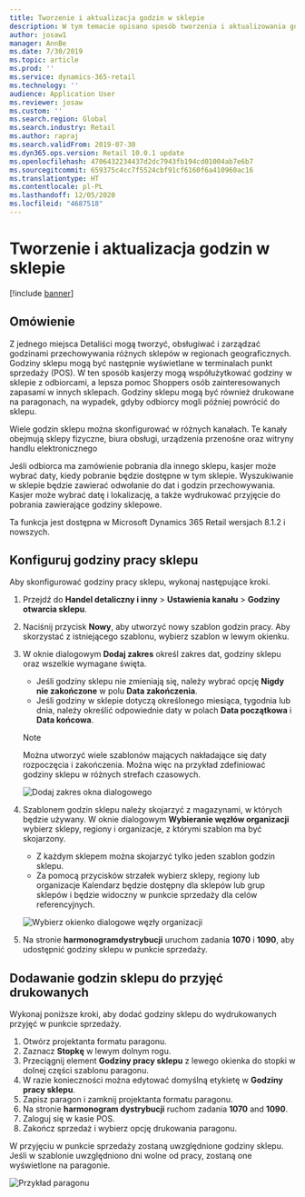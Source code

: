 ```yaml
---
title: Tworzenie i aktualizacja godzin w sklepie
description: W tym temacie opisano sposób tworzenia i aktualizowania godzin sklepu w programie Commerce Headquarters.
author: josaw1
manager: AnnBe
ms.date: 7/30/2019
ms.topic: article
ms.prod: ''
ms.service: dynamics-365-retail
ms.technology: ''
audience: Application User
ms.reviewer: josaw
ms.custom: ''
ms.search.region: Global
ms.search.industry: Retail
ms.author: rapraj
ms.search.validFrom: 2019-07-30
ms.dyn365.ops.version: Retail 10.0.1 update
ms.openlocfilehash: 4706432234437d2dc7943fb194cd01004ab7e6b7
ms.sourcegitcommit: 659375c4cc7f5524cbf91cf6160f6a410960ac16
ms.translationtype: HT
ms.contentlocale: pl-PL
ms.lasthandoff: 12/05/2020
ms.locfileid: "4687518"
---
```

# <a name="create-and-update-store-hours"></a>Tworzenie i aktualizacja godzin w sklepie

[!include [banner](../../includes/banner.md)]

## <a name="overview"></a>Omówienie

Z jednego miejsca Detaliści mogą tworzyć, obsługiwać i zarządzać godzinami przechowywania różnych sklepów w regionach geograficznych. Godziny sklepu mogą być następnie wyświetlane w terminalach punkt sprzedaży (POS). W ten sposób kasjerzy mogą współużytkować godziny w sklepie z odbiorcami, a lepsza pomoc Shoppers osób zainteresowanych zapasami w innych sklepach. Godziny sklepu mogą być również drukowane na paragonach, na wypadek, gdyby odbiorcy mogli później powrócić do sklepu.

Wiele godzin sklepu można skonfigurować w różnych kanałach. Te kanały obejmują sklepy fizyczne, biura obsługi, urządzenia przenośne oraz witryny handlu elektronicznego

Jeśli odbiorca ma zamówienie pobrania dla innego sklepu, kasjer może wybrać daty, kiedy pobranie będzie dostępne w tym sklepie. Wyszukiwanie w sklepie będzie zawierać odwołanie do dat i godzin przechowywania. Kasjer może wybrać datę i lokalizację, a także wydrukować przyjęcie do pobrania zawierające godziny sklepowe.

Ta funkcja jest dostępna w Microsoft Dynamics 365 Retail wersjach 8.1.2 i nowszych.

## <a name="configure-store-hours"></a>Konfiguruj godziny pracy sklepu

Aby skonfigurować godziny pracy sklepu, wykonaj następujące kroki.

1. Przejdź do **Handel detaliczny i inny** \> **Ustawienia kanału** \> **Godziny otwarcia sklepu**.
2. Naciśnij przycisk **Nowy**, aby utworzyć nowy szablon godzin pracy. Aby skorzystać z istniejącego szablonu, wybierz szablon w lewym okienku.
3. W oknie dialogowym **Dodaj zakres** określ zakres dat, godziny sklepu oraz wszelkie wymagane święta.

    - Jeśli godziny sklepu nie zmieniają się, należy wybrać opcję **Nigdy nie zakończone** w polu **Data zakończenia**.
    - Jeśli godziny w sklepie dotyczą określonego miesiąca, tygodnia lub dnia, należy określić odpowiednie daty w polach **Data początkowa** i **Data końcowa**.

    > [!NOTE]
    > Można utworzyć wiele szablonów mających nakładające się daty rozpoczęcia i zakończenia. Można więc na przykład zdefiniować godziny sklepu w różnych strefach czasowych.

    ![Dodaj zakres okna dialogowego](../dev-itpro/media/Storehours1.png "Dodaj zakres okna dialogowego")

4. Szablonem godzin sklepu należy skojarzyć z magazynami, w których będzie używany. W oknie dialogowym **Wybieranie węzłów organizacji** wybierz sklepy, regiony i organizacje, z którymi szablon ma być skojarzony.

    - Z każdym sklepem można skojarzyć tylko jeden szablon godzin sklepu.
    - Za pomocą przycisków strzałek wybierz sklepy, regiony lub organizacje Kalendarz będzie dostępny dla sklepów lub grup sklepów i będzie widoczny w punkcie sprzedaży dla celów referencyjnych.

    ![Wybierz okienko dialogowe węzły organizacji](../dev-itpro/media/Storehours2.png "Wybierz okienko dialogowe węzły organizacji")

5. Na stronie **harmonogramdystrybucji** uruchom zadania **1070** i **1090**, aby udostępnić godziny sklepu w punkcie sprzedaży.

## <a name="add-store-hours-to-printed-receipts"></a>Dodawanie godzin sklepu do przyjęć drukowanych

Wykonaj poniższe kroki, aby dodać godziny sklepu do wydrukowanych przyjęć w punkcie sprzedaży.

1. Otwórz projektanta formatu paragonu.
2. Zaznacz **Stopkę** w lewym dolnym rogu.
3. Przeciągnij element **Godziny pracy sklepu** z lewego okienka do stopki w dolnej części szablonu paragonu.
4. W razie konieczności można edytować domyślną etykietę w **Godziny pracy sklepu**.
5. Zapisz paragon i zamknij projektanta formatu paragonu.
6. Na stronie **harmonogram dystrybucji** ruchom zadania **1070** and **1090**.
7. Zaloguj się w kasie POS.
8. Zakończ sprzedaż i wybierz opcję drukowania paragonu.

W przyjęciu w punkcie sprzedaży zostaną uwzględnione godziny sklepu. Jeśli w szablonie uwzględniono dni wolne od pracy, zostaną one wyświetlone na paragonie.

![Przykład paragonu](../dev-itpro/media/Storehours3.png "Przykład paragonu")
